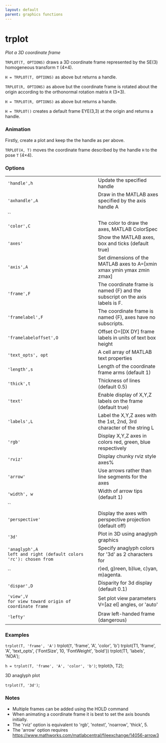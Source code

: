 ```yaml
---
layout: default
parent: graphics functions
---
```

# trplot
_Plot a 3D coordinate frame_


```TRPLOT(T, OPTIONS)``` draws a 3D coordinate frame represented by the SE(3) homogeneous
transform `T` (4&times;4).


```H = TRPLOT(T, OPTIONS)``` as above but returns a handle.


```TRPLOT(R, OPTIONS)``` as above but the coordinate frame is rotated about the
origin according to the orthonormal rotation matrix `R` (3&times;3).


```H = TRPLOT(R, OPTIONS)``` as above but returns a handle.


```H = TRPLOT()``` creates a default frame EYE(3,3) at the origin and returns a
handle.
### Animation


Firstly, create a plot and keep the the handle as per above.


```TRPLOT(H, T)``` moves the coordinate frame described by the handle `H` to
the pose `T` (4&times;4).
### Options

| | |
|---|---|
| `'handle',h` | Update the specified handle |
| `'axhandle',A` | Draw in the MATLAB axes specified by the axis handle A |
| `` |  |
| `'color',C` | The color to draw the axes, MATLAB ColorSpec |
| `'axes'` | Show the MATLAB axes, box and ticks (default true) |
| `'axis',A` | Set dimensions of the MATLAB axes to A=[xmin xmax ymin ymax zmin zmax] |
| `'frame',F` | The coordinate frame is named {F} and the subscript on the axis labels is F. |
| `'framelabel',F` | The coordinate frame is named {F}, axes have no subscripts. |
| `'framelabeloffset',O` | Offset O=[DX DY] frame labels in units of text box height |
| `'text_opts', opt` | A cell array of MATLAB text properties |
| `'length',s` | Length of the coordinate frame arms (default 1) |
| `'thick',t` | Thickness of lines (default 0.5) |
| `'text'` | Enable display of X,Y,Z labels on the frame (default true) |
| `'labels',L` | Label the X,Y,Z axes with the 1st, 2nd, 3rd character of the string L |
| `'rgb'` | Display X,Y,Z axes in colors red, green, blue respectively |
| `'rviz'` | Display chunky rviz style axes% |
| `'arrow'` | Use arrows rather than line segments for the axes |
| `'width', w` | Width of arrow tips (default 1) |
| `` |  |
| `'perspective'` | Display the axes with perspective projection (default off) |
| `'3d'` | Plot in 3D using anaglyph graphics |
| `'anaglyph',A                         left and right (default colors 'rc'): chosen from` | Specify anaglyph colors for '3d' as 2 characters for |
| `` | r)ed, g)reen, b)lue, c)yan, m)agenta. |
| `'dispar',D` | Disparity for 3d display (default 0.1) |
| `'view',V                         for view toward origin of coordinate frame` | Set plot view parameters V=[az el] angles, or 'auto' |
| `'lefty'` | Draw left-handed frame (dangerous) |


### Examples


```trplot(T, 'frame', 'A')```
trplot(`T`, 'frame', 'A', 'color', 'b')
trplot(T1, 'frame', 'A', 'text_opts', {'FontSize', 10, 'FontWeight', 'bold'})
trplot(T1, 'labels', 'NOA');


```h = trplot(T, 'frame', 'A', 'color', 'b')```;
trplot(`h`, T2);


3D anaglyph plot


```trplot(T, '3d')```;
### Notes
* Multiple frames can be added using the HOLD command
* When animating a coordinate frame it is best to set the axis bounds initially.
* The 'rviz' option is equivalent to 'rgb', 'notext', 'noarrow',    'thick', 5.
* The 'arrow' option requires https://www.mathworks.com/matlabcentral/fileexchange/14056-arrow3

